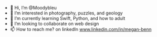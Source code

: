 - 👋 Hi, I’m @Moodybleu
- 👀 I’m interested in photography, puzzles, and geology
- 🌱 I’m currently learning Swift, Python, and how to adult
- 💞️ I’m looking to collaborate on web design
- 📫 How to reach me? on linkedIn www.linkedin.com/in/megan-benn

<!---
Moodybleu/Moodybleu is a ✨ special ✨ repository because its `README.md` (this file) appears on your GitHub profile.
You can click the Preview link to take a look at your changes.
--->
